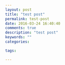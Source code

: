 ```yaml
---
layout: post
title: "test post"
permalink: test-post
date: 2016-03-24 16:40:40
comments: true
description: "test post"
keywords: ""
categories:

tags:

---
```

